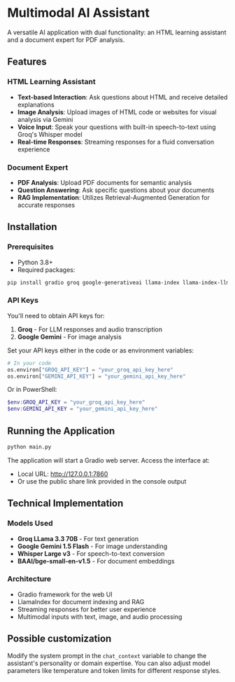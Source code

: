 # Multimodal AI Assistant

A versatile AI application with dual functionality: an HTML learning assistant and a document expert for PDF analysis.

## Features

### HTML Learning Assistant
- **Text-based Interaction**: Ask questions about HTML and receive detailed explanations
- **Image Analysis**: Upload images of HTML code or websites for visual analysis via Gemini
- **Voice Input**: Speak your questions with built-in speech-to-text using Groq's Whisper model
- **Real-time Responses**: Streaming responses for a fluid conversation experience

### Document Expert
- **PDF Analysis**: Upload PDF documents for semantic analysis
- **Question Answering**: Ask specific questions about your documents
- **RAG Implementation**: Utilizes Retrieval-Augmented Generation for accurate responses

## Installation

### Prerequisites
- Python 3.8+
- Required packages:

```bash
pip install gradio groq google-generativeai llama-index llama-index-llms-groq llama-index-embeddings-huggingface pillow sentence-transformers pypdf
```

### API Keys
You'll need to obtain API keys for:
1. **Groq** - For LLM responses and audio transcription
2. **Google Gemini** - For image analysis

Set your API keys either in the code or as environment variables:

```python
# In your code
os.environ["GROQ_API_KEY"] = "your_groq_api_key_here"
os.environ["GEMINI_API_KEY"] = "your_gemini_api_key_here"
```

Or in PowerShell:
```powershell
$env:GROQ_API_KEY = "your_groq_api_key_here"
$env:GEMINI_API_KEY = "your_gemini_api_key_here"
```

## Running the Application

```bash
python main.py
```

The application will start a Gradio web server. Access the interface at:
- Local URL: http://127.0.0.1:7860
- Or use the public share link provided in the console output

## Technical Implementation

### Models Used
- **Groq LLama 3.3 70B** - For text generation
- **Google Gemini 1.5 Flash** - For image understanding
- **Whisper Large v3** - For speech-to-text conversion
- **BAAI/bge-small-en-v1.5** - For document embeddings

### Architecture
- Gradio framework for the web UI
- LlamaIndex for document indexing and RAG
- Streaming responses for better user experience
- Multimodal inputs with text, image, and audio processing

## Possible customization

Modify the system prompt in the `chat_context` variable to change the assistant's personality or domain expertise. You can also adjust model parameters like temperature and token limits for different response styles.

